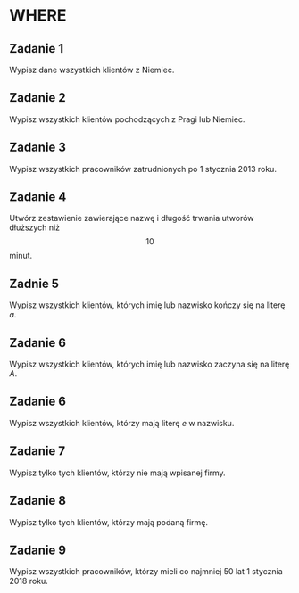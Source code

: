 # WHERE

## Zadanie 1

Wypisz dane wszystkich klientów z Niemiec.

## Zadanie 2

Wypisz wszystkich klientów pochodzących z Pragi lub Niemiec.

## Zadanie 3

Wypisz wszystkich pracowników zatrudnionych po 1 stycznia 2013 roku.

## Zadanie 4

Utwórz zestawienie zawierające nazwę i długość trwania utworów dłuższych niż $$10$$ minut.

## Zadnie 5

Wypisz wszystkich klientów, których imię lub nazwisko kończy się na literę *a*.

## Zadanie 6

Wypisz wszystkich klientów, których imię lub nazwisko zaczyna się na literę *A*.

## Zadanie 6

Wypisz wszystkich klientów, którzy mają literę *e* w nazwisku.

## Zadanie 7

Wypisz tylko tych klientów, którzy nie mają wpisanej firmy.

## Zadanie 8

Wypisz tylko tych klientów, którzy mają podaną firmę.

## Zadanie 9

Wypisz wszystkich pracowników, którzy mieli co najmniej 50 lat 1 stycznia 2018 roku.